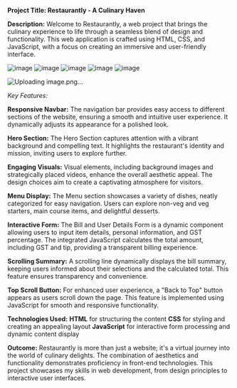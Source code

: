 **Project Title: Restaurantly - A Culinary Haven**

**Description:**
Welcome to Restaurantly, a web project that brings the culinary experience to life through a seamless blend of design and functionality. This web application is crafted using HTML, CSS, and JavaScript, with a focus on creating an immersive and user-friendly interface.

![image](https://github.com/Revanth-Raju/Restaurantly/assets/149313258/3f4cee82-c0c0-4d17-a6ec-5f7c2428dd04)
![image](https://github.com/Revanth-Raju/Restaurantly/assets/149313258/3f4d1ad2-4515-46ba-afa2-a053ff82f86e)
![image](https://github.com/Revanth-Raju/Restaurantly/assets/149313258/53fa66e3-783f-43a5-8f3b-007d678601ef)
![image](https://github.com/Revanth-Raju/Restaurantly/assets/149313258/b1611775-960f-4965-ad42-a661a0d695ea)
![image](https://github.com/Revanth-Raju/Restaurantly/assets/149313258/e1decf81-bab4-4bb0-87b3-7f85b3ab9f19)

![Uploading image.png…]()


*Key Features:*

**Responsive Navbar:**
The navigation bar provides easy access to different sections of the website, ensuring a smooth and intuitive user experience. It dynamically adjusts its appearance for a polished look.

**Hero Section:**
The Hero Section captures attention with a vibrant background and compelling text. It highlights the restaurant's identity and mission, inviting users to explore further.

**Engaging Visuals:**
Visual elements, including background images and strategically placed videos, enhance the overall aesthetic appeal. The design choices aim to create a captivating atmosphere for visitors.

**Menu Display:**
The Menu section showcases a variety of dishes, neatly categorized for easy navigation. Users can explore non-veg and veg starters, main course items, and delightful desserts.

**Interactive Form:**
The Bill and User Details Form is a dynamic component allowing users to input item details, personal information, and GST percentage. The integrated JavaScript calculates the total amount, including GST and tip, providing a transparent billing experience.

**Scrolling Summary:**
A scrolling line dynamically displays the bill summary, keeping users informed about their selections and the calculated total. This feature ensures transparency and convenience.

**Top Scroll Button:**
For enhanced user experience, a "Back to Top" button appears as users scroll down the page. This feature is implemented using JavaScript for smooth and responsive functionality.

**Technologies Used:**
**HTML** for structuring the content
**CSS** for styling and creating an appealing layout
**JavaScript** for interactive form processing and dynamic content display

**Outcome:**
Restaurantly is more than just a website; it's a virtual journey into the world of culinary delights. The combination of aesthetics and functionality demonstrates proficiency in front-end technologies. This project showcases my skills in web development, from design principles to interactive user interfaces.

